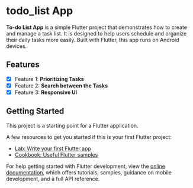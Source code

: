 # todo_list App

**To-do List App** is a simple Flutter project that demonstrates how to create and manage a task list. It is designed to help users schedule and organize their daily tasks more easily. Built with Flutter, this app runs on Android devices.

## Features

- [x] Feature 1: **Prioritizing Tasks**
- [x] Feature 2: **Search between the Tasks**
- [x] Feature 3: **Responsive UI**

## Getting Started

This project is a starting point for a Flutter application.

A few resources to get you started if this is your first Flutter project:

- [Lab: Write your first Flutter app](https://docs.flutter.dev/get-started/codelab)
- [Cookbook: Useful Flutter samples](https://docs.flutter.dev/cookbook)

For help getting started with Flutter development, view the
[online documentation](https://docs.flutter.dev/), which offers tutorials,
samples, guidance on mobile development, and a full API reference.
